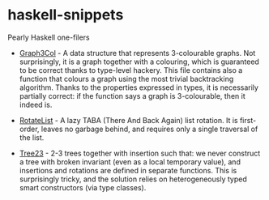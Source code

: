 # haskell-snippets
Pearly Haskell one-filers

- [Graph3Col](Graph3Col.hs) - A data structure that represents 3-colourable graphs. Not surprisingly, it is a graph together with a colouring, which is guaranteed to be correct thanks to type-level hackery. This file contains also a function that colours a graph using the most trivial backtracking algorithm. Thanks to the properties expressed in types, it is necessarily partially correct: if the function says a graph is 3-colourable, then it indeed is.

- [RotateList](RotateList.hs) - A lazy TABA (There And Back Again) list rotation. It is first-order, leaves no garbage behind, and requires only a single traversal of the list.

- [Tree23](Tree23.hs) - 2-3 trees together with insertion such that: we never construct a tree with broken invariant (even as a local temporary value), and insertions and rotations are defined in separate functions. This is surprisingly tricky, and the solution relies on heterogeneously typed smart constructors (via type classes).

